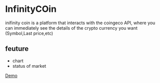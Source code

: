 # InfinityCOin

inifinity coin is a platform that interacts with the coingeco API, where you can immediately see the details of the crypto currency you want (Symbol,Last price,etc)

## feuture

- chart
- status of market


[Demo](https://infinity-coin.netlify.app/)
